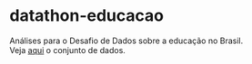 # datathon-educacao
Análises para o Desafio de Dados sobre a educação no Brasil.    
Veja [aqui](http://dados.gov.br/dataset/mec-pme) o conjunto de dados.
